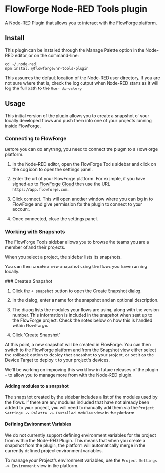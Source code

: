 # FlowForge Node-RED Tools plugin

A Node-RED Plugin that allows you to interact with the FlowForge platform.


## Install

This plugin can be installed through the Manage Palette option in the Node-RED
editor, or on the command-line:

```
cd ~/.node-red
npm install @flowforge/nr-tools-plugin
```

This assumes the default location of the Node-RED user directory. If you are not
sure where that is, check the log output when Node-RED starts as it will log the
full path to the `User directory`.

## Usage

This initial version of the plugin allows you to create a snapshot of your locally
developed flows and push them into one of your projects running inside FlowForge.

### Connecting to FlowForge

Before you can do anything, you need to connect the plugin to a FlowForge platform.

1. In the Node-RED editor, open the FlowForge Tools sidebar and click on the cog
   icon to open the settings panel.

2. Enter the url of your FlowForge platform. For example, if you have signed-up
   to [FlowForge Cloud](https://app.flowforge.com/) then use the URL `https://app.flowforge.com`.

3. Click connect. This will open another window where you can log in to FlowForge
   and give permission for the plugin to connect to your account.

4. Once connected, close the settings panel.

### Working with Snapshots

The FlowForge Tools sidebar allows you to browse the teams you are a member of
and their projects.

When you select a project, the sidebar lists its snapshots.

You can then create a new snapshot using the flows you have running locally.

### Create a Snapshot

1. Click the `+ snapshot` button to open the Create Snapshot dialog.

2. In the dialog, enter a name for the snapshot and an optional description.

3. The dialog lists the modules your flows are using, along with the version number.
   This information is included in the snapshot when sent up to the FlowForge project.
   Check the notes below on how this is handled within FlowForge.

4. Click 'Create Snapshot'

At this point, a new snapshot will be created in FlowForge. You can then switch
to the FlowForge platform and from the Snapshot view either select the rollback
option to deploy that snapshot to your project, or set it as the Device Target
to deploy it to your project's devices.

We'll be working on improving this workflow in future releases of the plugin - to
allow you to manage more from with the Node-RED plugin.


#### Adding modules to a snapshot

The snapshot created by the sidebar includes a list of the modules used by the flows.
If there are any modules included that have not already been added to your project,
you will need to manually add them via the `Project Settings -> Palette -> Installed Modules`
view in the platform.

#### Defining Environment Variables

We do not currently support defining environment variables for the project from
within the Node-RED Plugin. This means that when you create a snapshot from the
plugin, the platform will automatically merge in the currently defined project
environment variables.

To manage your Project's environment variables, use the `Project Settings -> Environment`
view in the platform.


